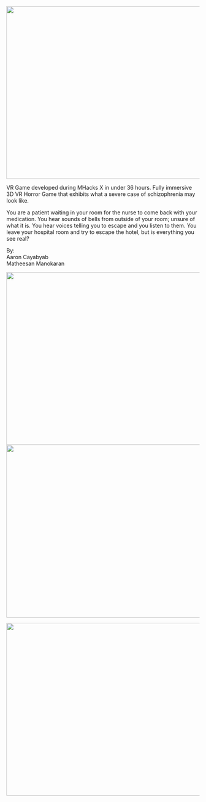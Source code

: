  <p align="center">
  <img width="600" height="450" src="https://challengepost-s3-challengepost.netdna-ssl.com/photos/production/software_photos/000/540/563/datas/gallery.jpg">
</p> 
<p>
VR Game developed during MHacks X in under 36 hours.
Fully immersive 3D VR Horror Game that exhibits what a severe case of schizophrenia may look like.
 </p>
 <p>
You are a patient waiting in your room for the nurse to come back with your medication. You hear sounds of bells from outside of your      room; unsure of what it is. You hear voices telling you to escape and you listen to them. You leave your hospital room and try to escape the hotel, but is everything you see real?
 </p>

 By:
 <br>Aaron Cayabyab<br>
 Matheesan Manokaran
 
 <p align="center">
  <img width="600" height="450" src="https://challengepost-s3-challengepost.netdna-ssl.com/photos/production/software_photos/000/540/662/datas/gallery.jpg">
   <img width="600" height="450" src="https://challengepost-s3-challengepost.netdna-ssl.com/photos/production/software_photos/000/540/663/datas/gallery.jpg">
</p>
<p align="center">
  <img width="600" height="450" src="https://challengepost-s3-challengepost.netdna-ssl.com/photos/production/software_photos/000/540/663/datas/gallery.jpg">
</p>
 

